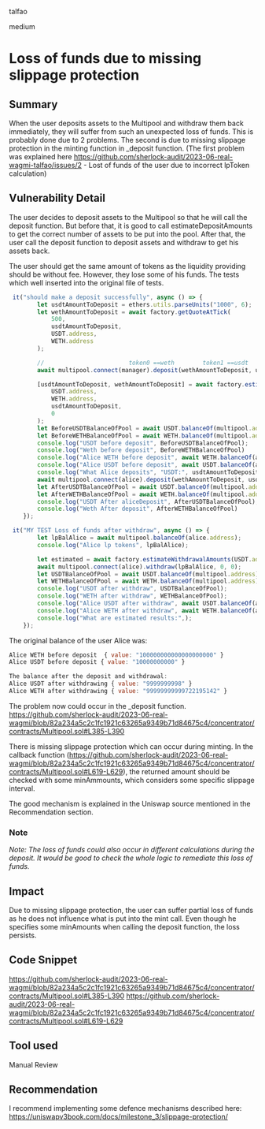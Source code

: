 talfao

medium

# Loss of funds due to missing slippage protection

## Summary
When the user deposits assets to the Multipool and withdraw them back immediately, they will suffer from such an unexpected loss of funds. This is probably done due to 2 problems. The second is due to missing slippage protection in the minting function in _deposit function. (The first problem was explained here https://github.com/sherlock-audit/2023-06-real-wagmi-talfao/issues/2 - Lost of funds of the user due to incorrect lpToken calculation) 

## Vulnerability Detail
The user decides to deposit assets to the Multipool so that he will call the deposit function. But before that, it is good to call estimateDepositAmounts to get the correct number of assets to be put into the pool. After that, the user call the deposit function to deposit assets and withdraw to get his assets back.

The user should get the same amount of tokens as the liquidity providing should be without fee. However, they lose some of his funds.
The tests which well inserted into the original file of tests.
```Javascript
 it("should make a deposit successfully", async () => {
        let usdtAmountToDeposit = ethers.utils.parseUnits("1000", 6);
        let wethAmountToDeposit = await factory.getQuoteAtTick(
            500,
            usdtAmountToDeposit,
            USDT.address,
            WETH.address
        );

        //                        token0 ==weth        token1 ==usdt
        await multipool.connect(manager).deposit(wethAmountToDeposit, usdtAmountToDeposit, 0, 0);

        [usdtAmountToDeposit, wethAmountToDeposit] = await factory.estimateDepositAmounts(
            USDT.address,
            WETH.address,
            usdtAmountToDeposit,
            0
        );
        let BeforeUSDTBalanceOfPool = await USDT.balanceOf(multipool.address);
        let BeforeWETHBalanceOfPool = await WETH.balanceOf(multipool.address);
        console.log("USDT before deposit", BeforeUSDTBalanceOfPool);
        console.log("Weth before deposit", BeforeWETHBalanceOfPool)
        console.log("Alice WETH before deposit", await WETH.balanceOf(alice.address));
        console.log("Alice USDT before deposit", await USDT.balanceOf(alice.address));
        console.log("What Alice deposits", "USDT:", usdtAmountToDeposit, "| WETH:", wethAmountToDeposit);
        await multipool.connect(alice).deposit(wethAmountToDeposit, usdtAmountToDeposit, wethAmountToDeposit, usdtAmountToDeposit);
        let AfterUSDTBalanceOfPool = await USDT.balanceOf(multipool.address);
        let AfterWETHBalanceOfPool = await WETH.balanceOf(multipool.address);
        console.log("USDT After aliceDeposit", AfterUSDTBalanceOfPool);
        console.log("Weth After deposit", AfterWETHBalanceOfPool)
    });

 it("MY TEST Loss of funds after withdraw", async () => {
        let lpBalAlice = await multipool.balanceOf(alice.address);
        console.log("Alice lp tokens", lpBalAlice);

        let estimated = await factory.estimateWithdrawalAmounts(USDT.address, WETH.address, lpBalAlice)
        await multipool.connect(alice).withdraw(lpBalAlice, 0, 0);
        let USDTBalanceOfPool = await USDT.balanceOf(multipool.address);
        let WETHBalanceOfPool = await WETH.balanceOf(multipool.address);
        console.log("USDT after withdraw", USDTBalanceOfPool);
        console.log("WETH after withdraw", WETHBalanceOfPool);
        console.log("Alice USDT after withdraw", await USDT.balanceOf(alice.address));
        console.log("Alice WETH after withdraw", await WETH.balanceOf(alice.address));
        console.log("What are estimated results:",);
    });
```
The original balance of the user Alice was:
```Javascript
Alice WETH before deposit  { value: "100000000000000000000" }
Alice USDT before deposit { value: "10000000000" }
```
```Javascript
The balance after the deposit and withdrawal:
Alice USDT after withdrawing { value: "9999999998" }
Alice WETH after withdrawing { value: "99999999999722195142" }
```
The problem now could occur in the _deposit function. https://github.com/sherlock-audit/2023-06-real-wagmi/blob/82a234a5c2c1fc1921c63265a9349b71d84675c4/concentrator/contracts/Multipool.sol#L385-L390

There is missing slippage protection which can occur during minting. In the callback function (https://github.com/sherlock-audit/2023-06-real-wagmi/blob/82a234a5c2c1fc1921c63265a9349b71d84675c4/concentrator/contracts/Multipool.sol#L619-L629), the returned amount should be checked with some minAmmounts, which considers some specific slippage interval.

The good mechanism is explained in the Uniswap source mentioned in the Recommendation section.

### Note
*Note: The loss of funds could also occur in different calculations during the deposit. It would be good to check the whole logic to remediate this loss of funds.* 



## Impact
Due to missing slippage protection, the user can suffer partial loss of funds as he does not influence what is put into the mint call. Even though he specifies some minAmounts when calling the deposit function, the loss persists.
## Code Snippet
https://github.com/sherlock-audit/2023-06-real-wagmi/blob/82a234a5c2c1fc1921c63265a9349b71d84675c4/concentrator/contracts/Multipool.sol#L385-L390
https://github.com/sherlock-audit/2023-06-real-wagmi/blob/82a234a5c2c1fc1921c63265a9349b71d84675c4/concentrator/contracts/Multipool.sol#L619-L629
## Tool used

Manual Review

## Recommendation
I recommend implementing some defence mechanisms described here:
https://uniswapv3book.com/docs/milestone_3/slippage-protection/